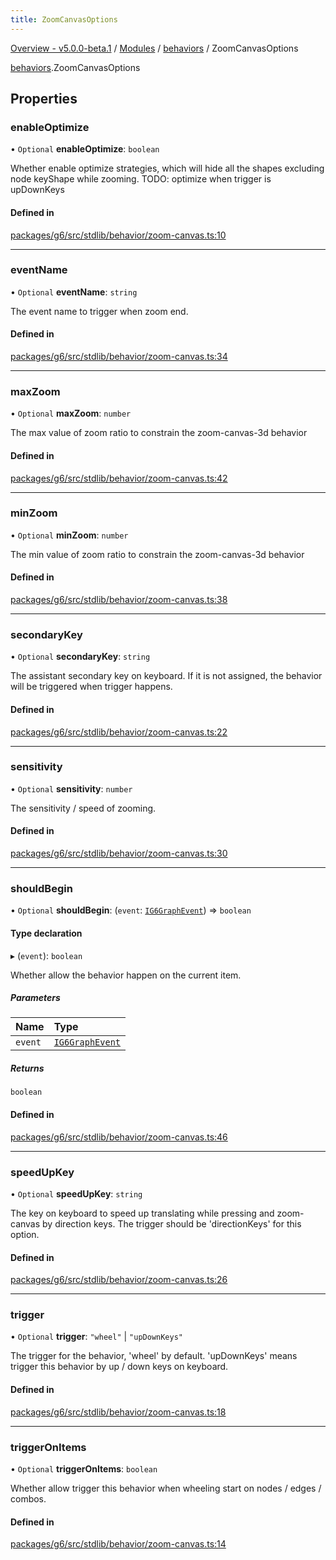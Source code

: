 ```yaml
---
title: ZoomCanvasOptions
---
```


[Overview - v5.0.0-beta.1](../../README.en.md) / [Modules](../../modules.en.md) / [behaviors](../../modules/behaviors.en.md) / ZoomCanvasOptions

[behaviors](../../modules/behaviors.en.md).ZoomCanvasOptions

## Properties

### enableOptimize

• `Optional` **enableOptimize**: `boolean`

Whether enable optimize strategies, which will hide all the shapes excluding node keyShape while zooming.
TODO: optimize when trigger is upDownKeys

#### Defined in

[packages/g6/src/stdlib/behavior/zoom-canvas.ts:10](https://github.com/antvis/G6/blob/61e525e59b/packages/g6/src/stdlib/behavior/zoom-canvas.ts#L10)

___

### eventName

• `Optional` **eventName**: `string`

The event name to trigger when zoom end.

#### Defined in

[packages/g6/src/stdlib/behavior/zoom-canvas.ts:34](https://github.com/antvis/G6/blob/61e525e59b/packages/g6/src/stdlib/behavior/zoom-canvas.ts#L34)

___

### maxZoom

• `Optional` **maxZoom**: `number`

The max value of zoom ratio to constrain the zoom-canvas-3d behavior

#### Defined in

[packages/g6/src/stdlib/behavior/zoom-canvas.ts:42](https://github.com/antvis/G6/blob/61e525e59b/packages/g6/src/stdlib/behavior/zoom-canvas.ts#L42)

___

### minZoom

• `Optional` **minZoom**: `number`

The min value of zoom ratio to constrain the zoom-canvas-3d behavior

#### Defined in

[packages/g6/src/stdlib/behavior/zoom-canvas.ts:38](https://github.com/antvis/G6/blob/61e525e59b/packages/g6/src/stdlib/behavior/zoom-canvas.ts#L38)

___

### secondaryKey

• `Optional` **secondaryKey**: `string`

The assistant secondary key on keyboard. If it is not assigned, the behavior will be triggered when trigger happens.

#### Defined in

[packages/g6/src/stdlib/behavior/zoom-canvas.ts:22](https://github.com/antvis/G6/blob/61e525e59b/packages/g6/src/stdlib/behavior/zoom-canvas.ts#L22)

___

### sensitivity

• `Optional` **sensitivity**: `number`

The sensitivity / speed of zooming.

#### Defined in

[packages/g6/src/stdlib/behavior/zoom-canvas.ts:30](https://github.com/antvis/G6/blob/61e525e59b/packages/g6/src/stdlib/behavior/zoom-canvas.ts#L30)

___

### shouldBegin

• `Optional` **shouldBegin**: (`event`: [`IG6GraphEvent`](IG6GraphEvent.en.md)) => `boolean`

#### Type declaration

▸ (`event`): `boolean`

Whether allow the behavior happen on the current item.

##### Parameters

| Name | Type |
| :------ | :------ |
| `event` | [`IG6GraphEvent`](IG6GraphEvent.en.md) |

##### Returns

`boolean`

#### Defined in

[packages/g6/src/stdlib/behavior/zoom-canvas.ts:46](https://github.com/antvis/G6/blob/61e525e59b/packages/g6/src/stdlib/behavior/zoom-canvas.ts#L46)

___

### speedUpKey

• `Optional` **speedUpKey**: `string`

The key on keyboard to speed up translating while pressing and zoom-canvas by direction keys. The trigger should be 'directionKeys' for this option.

#### Defined in

[packages/g6/src/stdlib/behavior/zoom-canvas.ts:26](https://github.com/antvis/G6/blob/61e525e59b/packages/g6/src/stdlib/behavior/zoom-canvas.ts#L26)

___

### trigger

• `Optional` **trigger**: ``"wheel"`` \| ``"upDownKeys"``

The trigger for the behavior, 'wheel' by default. 'upDownKeys' means trigger this behavior by up / down keys on keyboard.

#### Defined in

[packages/g6/src/stdlib/behavior/zoom-canvas.ts:18](https://github.com/antvis/G6/blob/61e525e59b/packages/g6/src/stdlib/behavior/zoom-canvas.ts#L18)

___

### triggerOnItems

• `Optional` **triggerOnItems**: `boolean`

Whether allow trigger this behavior when wheeling start on nodes / edges / combos.

#### Defined in

[packages/g6/src/stdlib/behavior/zoom-canvas.ts:14](https://github.com/antvis/G6/blob/61e525e59b/packages/g6/src/stdlib/behavior/zoom-canvas.ts#L14)
